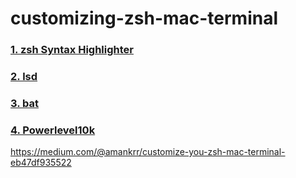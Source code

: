 # customizing-zsh-mac-terminal

### <a href="https://github.com/zsh-users/zsh-syntax-highlighting">1. zsh Syntax Highlighter</a>
### <a href="https://github.com/Peltoche/lsd">2. lsd</a>
### <a href="https://github.com/sharkdp/bat">3. bat</a>
### <a href="https://github.com/romkatv/powerlevel10k">4. Powerlevel10k</a>

https://medium.com/@amankrr/customize-you-zsh-mac-terminal-eb47df935522
